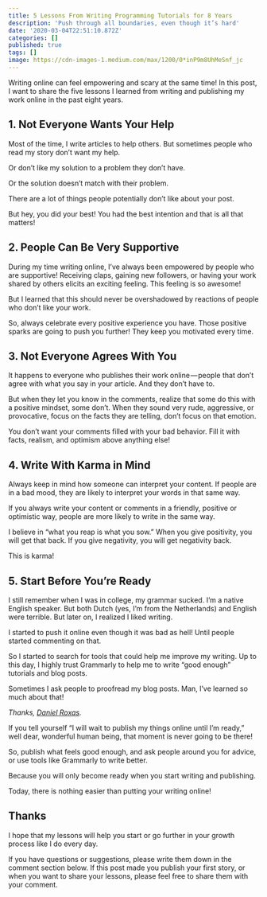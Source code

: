 ```yaml
---
title: 5 Lessons From Writing Programming Tutorials for 8 Years
description: 'Push through all boundaries, even though it’s hard'
date: '2020-03-04T22:51:10.872Z'
categories: []
published: true
tags: []
image: https://cdn-images-1.medium.com/max/1200/0*inP9m8UhMeSnf_jc
---
```


Writing online can feel empowering and scary at the same time! In this post, I want to share the five lessons I learned from writing and publishing my work online in the past eight years.

## 1\. Not Everyone Wants Your Help

Most of the time, I write articles to help others. But sometimes people who read my story don’t want my help.

Or don’t like my solution to a problem they don’t have.

Or the solution doesn’t match with their problem.

There are a lot of things people potentially don’t like about your post.

But hey, you did your best! You had the best intention and that is all that matters!

## 2\. People Can Be Very Supportive

During my time writing online, I’ve always been empowered by people who are supportive! Receiving claps, gaining new followers, or having your work shared by others elicits an exciting feeling. This feeling is so awesome!

But I learned that this should never be overshadowed by reactions of people who don’t like your work.

So, always celebrate every positive experience you have. Those positive sparks are going to push you further! They keep you motivated every time.

## 3\. Not Everyone Agrees With You

It happens to everyone who publishes their work online — people that don’t agree with what you say in your article. And they don’t have to.

But when they let you know in the comments, realize that some do this with a positive mindset, some don’t. When they sound very rude, aggressive, or provocative, focus on the facts they are telling, don’t focus on that emotion.

You don’t want your comments filled with your bad behavior. Fill it with facts, realism, and optimism above anything else!

## 4\. Write With Karma in Mind

Always keep in mind how someone can interpret your content. If people are in a bad mood, they are likely to interpret your words in that same way.

If you always write your content or comments in a friendly, positive or optimistic way, people are more likely to write in the same way.

I believe in “what you reap is what you sow.” When you give positivity, you will get that back. If you give negativity, you will get negativity back.

This is karma!

## 5\. Start Before You’re Ready

I still remember when I was in college, my grammar sucked. I’m a native English speaker. But both Dutch (yes, I’m from the Netherlands) and English were terrible. But later on, I realized I liked writing.

I started to push it online even though it was bad as hell! Until people started commenting on that.

So I started to search for tools that could help me improve my writing. Up to this day, I highly trust Grammarly to help me to write “good enough” tutorials and blog posts.

Sometimes I ask people to proofread my blog posts. Man, I’ve learned so much about that!

_Thanks,_ [_Daniel Roxas_](https://medium.com/u/c9ea8da91c25)_._

If you tell yourself “I will wait to publish my things online until I’m ready,” well dear, wonderful human being, that moment is never going to be there!

So, publish what feels good enough, and ask people around you for advice, or use tools like Grammarly to write better.

Because you will only become ready when you start writing and publishing.

Today, there is nothing easier than putting your writing online!

## Thanks

I hope that my lessons will help you start or go further in your growth process like I do every day.

If you have questions or suggestions, please write them down in the comment section below. If this post made you publish your first story, or when you want to share your lessons, please feel free to share them with your comment.